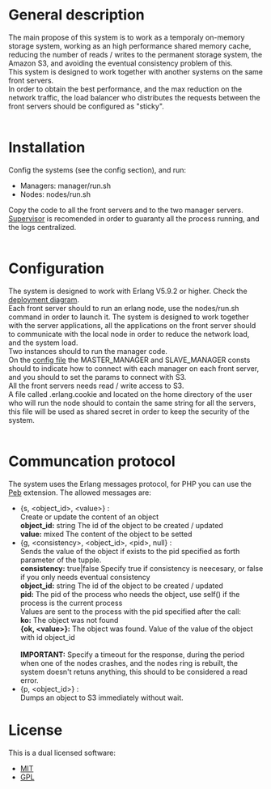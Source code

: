 # General description
The main propose of this system is to work as a temporaly on-memory storage system, working as an high performance shared memory cache, reducing the number of reads / writes to the permanent storage system, the Amazon S3, and avoiding the eventual consistency problem of this.<br />
This system is designed to work together with another systems on the same front servers.<br />
In order to obtain the best performance, and the max reduction on the network traffic, the load balancer who distributes the requests between the front servers should be configured as "sticky".<br />
<br/>
# Installation
Config the systems (see the config section), and run:<br />
* Managers: manager/run.sh
* Nodes: nodes/run.sh

Copy the code to all the front servers and to the two manager servers.<br />
[Supervisor](http://pypi.python.org/pypi/supervisor) is recomended in order to guaranty all the process running, and the logs centralized.<br />
<br />
# Configuration
The system is designed to work with Erlang V5.9.2 or higher. Check the [deployment diagram](https://github.com/alonsovidales/Brain/blob/master/docs/brain_deployment_diagram.png).<br />
Each front server should to run an erlang node, use the nodes/run.sh command in order to launch it. The system is designed to work together with the server applications, all the applications on the front server should to communicate with the local node in order to reduce the network load, and the system load.<br />
Two instances should to run the manager code.<br />
On the [config file](https://github.com/alonsovidales/Brain/blob/master/shared/config.hrl) the MASTER_MANAGER and SLAVE_MANAGER consts should to indicate how to connect with each manager on each front server, and you should to set the params to connect with S3.<br />
All the front servers needs read / write access to S3.<br />
A file called .erlang.cookie  and located on the home directory of the user who will run the node should to contain the same string for all the servers, this file will be used as shared secret in order to keep the security of the system.<br />
<br />
# Communcation protocol
The system uses the Erlang messages protocol, for PHP you can use the [Peb](http://code.google.com/p/mypeb/) extension. The allowed messages are:<br />
* {s, &lt;object_id&gt;, &lt;value&gt;} :<br />
    Create or update the content of an object<br />
        <b>object_id:</b> string The id of the object to be created / updated<br />
        <b>value:</b> mixed The content of the object to be setted
* {g, &lt;consistency&gt;, &lt;object_id&gt;, &lt;pid&gt;, null} :<br />
    Sends the value of the object if exists to the pid specified as forth parameter of the tupple.<br />
        <b>consistency:</b> true|false Specify true if consistency is neecesary, or false if you only needs eventual consistency<br />
        <b>object_id:</b> string The id of the object to be created / updated<br/>
        <b>pid:</b> The pid of the process who needs the object, use self() if the process is the current process<br />
    Values are sent to the process with the pid specified after the call:<br />
        <b>ko:</b> The object was not found<br />
        <b>{ok, &lt;value&gt;}:</b> The object was found. Value of the value of the object with id object_id<br />
    <br />
    <b>IMPORTANT:</b> Specify a timeout for the response, during the period when one of the nodes crashes, and the nodes ring is rebuilt, the system doesn't retuns anything, this should to be considered a read error.<br />
* {p, &lt;object_id&gt;} : <br />
    Dumps an object to S3 immediately without wait.<br />

# License
This is a dual licensed software:<br />
* [MIT](http://opensource.org/licenses/MIT)
* [GPL](http://www.gnu.org/licenses/gpl.html)
